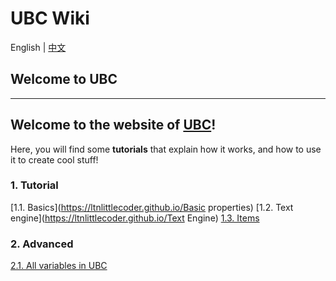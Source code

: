 # UBC Wiki

English | [中文](https://ltnlittlecoder.github.io/UBC-zh)


## Welcome to UBC

------

## Welcome to the website of [UBC](https://scratch.mit.edu/projects/1080773781/)! 

Here, you will find some **tutorials** that explain how it works, and how to use it to create cool stuff!

### 1. Tutorial

[1.1. Basics](https://ltnlittlecoder.github.io/Basic properties)
 [1.2. Text engine](https://ltnlittlecoder.github.io/Text Engine)
 [1.3. Items](https://ltnlittlecoder.github.io/items.html)

### 2. Advanced

[2.1. All variables in UBC](https://ltnlittlecoder.github.io/Variables)
